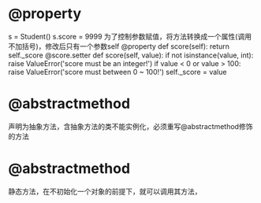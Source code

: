 # @property
s = Student()
s.score = 9999
为了控制参数赋值，将方法转换成一个属性(调用不加括号)，修改后只有一个参数self
    @property
    def score(self):
        return self._score
    @score.setter
    def score(self, value):
        if not isinstance(value, int):
            raise ValueError('score must be an integer!')
        if value < 0 or value > 100:
            raise ValueError('score must between 0 ~ 100!')
        self._score = value

# @abstractmethod
声明为抽象方法，含抽象方法的类不能实例化，必须重写@abstractmethod修饰的方法      

# @abstractmethod
静态方法，在不初始化一个对象的前提下，就可以调用其方法，

        